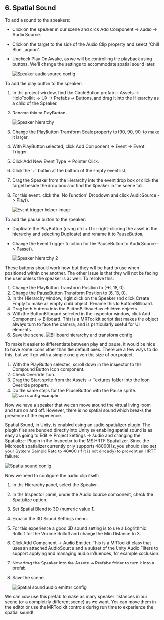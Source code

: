 ## 6. Spatial Sound

 To add a sound to the speakers:

- Click on the speaker in our scene and click Add Component -> Audio -> Audio Source.
- Click on the target to the side of the Audio Clip property and select 'Chill Blue Lagoon'.
- Uncheck Play On Awake, as we will be controlling the playback using buttons. We'll change the settings to accommodate spatial sound later.

	![Speaker audio source config](../media/10.png)


To add the play button to the speaker:

1. In the project window, find the CircleButton prefab in Assets -> HoloToolkit -> UX -> Prefabs -> Buttons, and drag it into the Hierarchy as a child of the Speaker.
2. Rename this to PlayButton.

	![Speaker hierarchy](../media/11.png)

3. Change the PlayButton Transform Scale property to (90, 90, 90) to make it larger.
4. With PlayButton selected, click Add Component -> Event -> Event Trigger.
5. Click Add New Event Type -> Pointer Click.
6. Click the '+' button at the bottom of the empty event list.
7. Drag the Speaker from the Hierarchy into the event drop box or click the target beside the drop box and find the Speaker in the scene tab.
8. For this event, click the 'No Function' Dropdown and click AudioSource -> Play().

	![Event trigger helper image](../media/12.png)

To add the pause button to the speaker:
- Duplicate the PlayButton (using ctrl + D or right-clicking the asset in the hierarchy and selecting Duplicate) and rename it to PauseButton.
- Change the Event Trigger function for the PauseButton to AudioSource -> Pause().

	![Speaker hierarchy 2](../media/13.png)

These buttons should work now, but they will be hard to use when positioned within one another. The other issue is that they will not be facing the user unless the speaker is as well. To resolve this:

1. Change the PlayButton Transform Position to (-6, 18, 0).
2. Change the PauseButton Transform Position to (6, 18, 0).
3. In the Hierarchy window, right click on the Speaker and click Create Empty to make an empty child object. Rename this to ButtonBillboard.
4. Drag both buttons into the ButtonBillboard as children objects.
5. With the ButtonBillboard selected in the Inspector window, click Add Component -> Billboard. This is a MRToolkit script that makes the object always turn to face the camera, and is particularly useful for UI elements.
6. Save the scene.
	![Billboard hierarchy and transform config](../media/14.png)

To make it easier to differentiate between play and pause, it would be nice to have some icons other than the default ones. There are a few ways to do this, but we'll go with a simple one given the size of our project.

1. With the PlayButton selected, scroll down in the inspector to the Compound Button Icon component.
2. Check Override Icon.
3. Drag the Start sprite from the Assets -> Textures folder into the Icon Override property.
4. Do the same steps for the PauseButton with the Pause sprite.
	![Icon config example](../media/iconConfig.png)

Now we have a speaker that we can move around the virtual living room and turn on and off. However, there is no spatial sound which breaks the presence of the experience. 

Spatial Sound, in Unity, is enabled using an audio spatializer plugin. The plugin files are bundled directly into Unity so enabling spatial sound is as easy as going to Edit -> Project Settings -> Audio and changing the Spatializer Plugin in the Inspector to the MS HRTF Spatializer. Since the Microsoft spatializer currently only supports 48000Hz, you should also set your System Sample Rate to 48000 (if it is not already) to prevent an HRTF failure:

![Spatial sound config](../media/audio-250px.png)

Now we need to configure the audio clip itself:

1. In the Hierarchy panel, select the Speaker.
2. In the Inspector panel, under the Audio Source component, check the Spatialize option.
3. Set Spatial Blend to 3D (numeric value 1).
4. Expand the 3D Sound Settings menu.
5. For this experience a good 3D sound setting is to use a Logrithmic Rolloff for the Volume Rolloff and change the Min Distance to 3.
6. Click Add Component -> Audio Emitter. This is a MRToolkit class that uses an attached AudioSource and a subset of the Unity Audio Filters to support applying and managing audio influences, for example occlusion.
7. Now drag the Speaker into the Assets -> Prefabs folder to turn it into a prefab.
8. Save the scene.

	![Spatial sound audio emitter config](../media/15.png)

We can now use this prefab to make as many speaker instances in our scene (or a completely different scene) as we want. You can move them in the editor or use the MRToolkit controls during run time to experience the spatial sound!